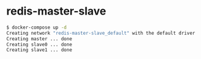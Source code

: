 # redis-master-slave

```bash
$ docker-compose up -d
Creating network "redis-master-slave_default" with the default driver
Creating master ... done
Creating slave0 ... done
Creating slave1 ... done
```
